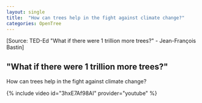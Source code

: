 ```yaml
---
layout: single
title:  "How can trees help in the fight against climate change?"
categories: OpenTree
---
```


[Source: TED-Ed "What if there were 1 trillion more trees?" - Jean-François Bastin]

## "What if there were 1 trillion more trees?"

How can trees help in the fight against climate change? 

{% include video id="3hxE7Af98AI" provider="youtube" %}